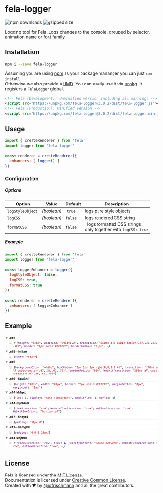 # fela-logger

<img alt="npm downloads" src="https://img.shields.io/npm/dm/fela-logger.svg">
<img alt="gzipped size" src="https://img.shields.io/badge/gzipped-1.68kb-brightgreen.svg">

Logging tool for Fela. Logs changes to the console, grouped by selector, animation name or font family.

## Installation
```sh
npm i --save fela-logger
```
Assuming you are using [npm](https://www.npmjs.com) as your package mananger you can just `npm install`.<br>
Otherwise we also provide a [UMD](https://github.com/umdjs/umd). You can easily use it via [unpkg](https://unpkg.com/). It registers a `FelaLogger` global.
```HTML
<!-- Fela (Development): Unminified version including all warnings -->
<script src="https://unpkg.com/fela-logger@3.0.2/dist/fela-logger.js"></script>
<!-- Fela (Production): Minified version -->
<script src="https://unpkg.com/fela-logger@3.0.2/dist/fela-logger.min.js"></script>
```


## Usage
```javascript
import { createRenderer } from 'fela'
import logger from 'fela-logger'

const renderer = createRenderer({
  enhancers: [ logger() ]
})
```
### Configuration
##### Options
| Option | Value | Default | Description |
| --- | --- | --- | --- |
| `logStyleObject` | *(boolean)* | `true` | logs pure style objects |
| `logCSS` | *(boolean)* | `false` | logs rendered CSS string |
| `formatCSS` | *(boolean)* | `false` |  logs formatted CSS strings<br>only together with `logCSS: true` |

##### Example
```javascript
import { createRenderer } from 'fela'
import logger from 'fela-logger'

const loggerEnhancer = logger({
  logStyleObject: false,
  logCSS: true,
  formatCSS: true
})

const renderer = createRenderer({
  enhancers: [ loggerEnhancer ]
})
```

## Example
<img src="preview.png">

## License
Fela is licensed under the [MIT License](http://opensource.org/licenses/MIT).<br>
Documentation is licensed under [Creative Common License](http://creativecommons.org/licenses/by/4.0/).<br>
Created with ♥ by [@rofrischmann](http://rofrischmann.de) and all the great contributors.
